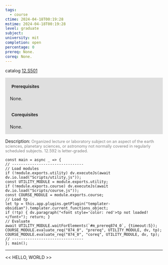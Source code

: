 ```yaml
---
tags:
  - course
ctime: 2024-04-18T00:19:28
mstime: 2024-04-18T00:19:28
level: graduate
subject: 
university: mit
completion: open
percentage: 0
prereq: None.
coreq: None.
---
```


catalog [12.S501](http://student.mit.edu/catalog/m12c.html#12.S501)

<span style="display: block; padding: 15px; background-color: rgb(100, 100, 100, 0.2);"><font id="m_prereq874_0" style="display: block; font-family: Arial, sans-serif; font-weight: bold; padding: 5px">Prerequisites</font><br><span id="prereq874_0">None.</span></span>
<span style="display: block; padding: 15px; background-color: rgb(100, 100, 100, 0.2);"><font id="m_coreq874_0" style="display: block; font-family: Arial, sans-serif; font-weight: bold; padding: 5px">Corequisites</font><br><span id="coreq874_0">None.</span></span>

<font style="">Description:</font>
<font style="color: grey; font-size: 0.8rem;">Organized lecture or laboratory subject on an aspect of the earth sciences, planetary sciences, or astronomy not normally covered in regularly scheduled subjects. 12.592 is letter-graded.</font>

```dataviewjs
const main = async _ => {
// --------------------------------
// Load modules
if (!module.exports.utility) dv.executeJs(await dv.io.load("Scripts/utility.js"));
const UTILITY_MODULE = module.exports.utility;
if (!module.exports.course) dv.executeJs(await dv.io.load("Scripts/course.js"));
const COURSE_MODULE = module.exports.course;
// Load tp
let tp = this.app.plugins.getPlugin("templater-obsidian").templater.current_functions_object;
if (!tp) { dv.paragraph("<font style='color: red'>tp not loaded!</font>"); return; }
// Evaluate
await UTILITY_MODULE.waitForElements(`#m_prereq874_0`, {timeout:5});
COURSE_MODULE.evaluate_req("874_0", "prereq", UTILITY_MODULE, dv, tp);
COURSE_MODULE.evaluate_req("874_0", "coreq", UTILITY_MODULE, dv, tp);
// --------------------------------
}; main();
```

---

<< HELLO, WORLD >>
